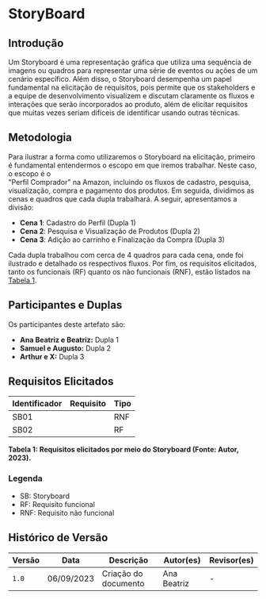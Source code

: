 # StoryBoard

## Introdução

Um Storyboard é uma representação gráfica que utiliza uma sequência de imagens ou
quadros para representar uma série de eventos ou ações de um cenário específico.
Além disso, o Storyboard desempenha um papel fundamental na elicitação de requisitos, pois permite 
que os stakeholders e a equipe de desenvolvimento visualizem e discutam claramente os fluxos e 
interações que serão incorporados ao produto, além de elicitar requisitos que muitas vezes seriam 
difíceis de identificar usando outras técnicas.


## Metodologia

Para ilustrar a forma como utilizaremos o Storyboard na elicitação, primeiro é 
fundamental entendermos o escopo em que iremos trabalhar. Neste caso, o escopo é o  
"Perfil Comprador" na Amazon, incluindo os fluxos de cadastro, pesquisa, 
visualização, compra e pagamento dos produtos. Em seguida, dividimos as cenas e quadros que cada dupla trabalhará. A seguir, apresentamos a divisão:

- **Cena 1**: Cadastro do Perfil (Dupla 1)
- **Cena 2**: Pesquisa e Visualização de Produtos (Dupla 2)
- **Cena 3**: Adição ao carrinho e Finalização da Compra (Dupla 3)

Cada dupla trabalhou com cerca de 4 quadros para cada cena, onde foi ilustrado e detalhado os 
respectivos fluxos. Por fim, os requisitos elicitados, tanto os funcionais (RF) quanto os não 
funcionais (RNF), estão listados na [Tabela 1](#requisitos-elicitados).

## Participantes e Duplas

Os participantes deste artefato são:

- **Ana Beatriz e Beatriz:** Dupla 1
- **Samuel e Augusto:** Dupla 2
- **Arthur e X:** Dupla 3

## Requisitos Elicitados



| Identificador | Requisito | Tipo |
| ------------- | --------- | ---- |
| SB01          |           | RNF  |
| SB02          |           | RF   |


**Tabela 1: Requisitos elicitados por meio do Storyboard (Fonte: Autor, 2023).**


### Legenda

- SB: Storyboard
- RF: Requisito funcional
- RNF: Requisito não funcional
  

## Histórico de Versão


| Versão | Data       | Descrição            | Autor(es)   | Revisor(es) |
| ------ | ---------- | -------------------- | ----------- | ----------- |
| `1.0`  | 06/09/2023 | Criação do documento | Ana Beatriz | -           |
